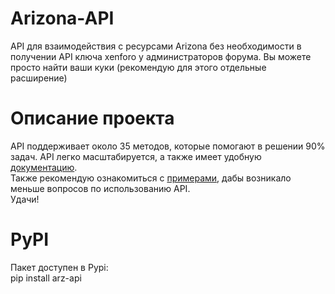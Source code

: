 # Arizona-API
API для взаимодействия с ресурсами Arizona без необходимости в получении API ключа xenforo у администраторов форума. Вы можете просто найти ваши куки (рекомендую для этого отдельные расширение)

# Описание проекта
API поддерживает около 35 методов, которые помогают в решении 90% задач. API легко масштабируется, а также имеет удобную [документацию](https://tastybread123.github.io/Arizona-API/arz_api.html).  
Также рекомендую ознакомиться с [примерами](https://github.com/TastyBread123/Arizona-API/tree/main/examples), дабы возникало меньше вопросов по использованию API.  
Удачи!

# PyPI
Пакет доступен в Pypi:  
pip install arz-api
